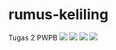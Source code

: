 # rumus-keliling

Tugas 2 PWPB
![](./review-tugas2.1.jpg )
![](./review-tugas2.2.jpg )
![](./review-tugas2.3.jpg )
![](./review-tugas2.4.jpg )
 
